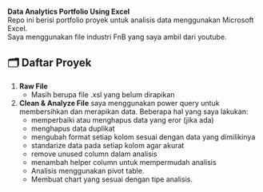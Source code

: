 **Data Analytics Portfolio Using Excel**  
Repo ini berisi portfolio proyek untuk analisis data menggunakan Microsoft Excel.  
Saya menggunakan file industri FnB yang saya ambil dari youtube.

## 🗂️ Daftar Proyek
1. **Raw File**
   - Masih berupa file .xsl yang belum dirapikan
2. **Clean & Analyze File**
   saya menggunakan power query untuk membersihkan dan merapikan data.
   Beberapa hal yang saya lakukan:
   - memperbaiki atau menghapus data yang eror (jika ada)
   - menghapus data duplikat
   - mengubah format setiap kolom sesuai dengan data yang dimilikinya
   - standarize data pada setiap kolom agar akurat
   - remove unused column dalam analisis
   - menambah helper column untuk mempermudah analisis
   - Analisis menggunakan pivot table.
   - Membuat chart yang sesuai dengan tipe analisis.
